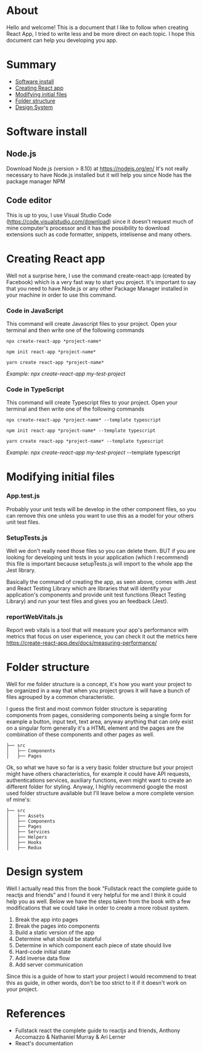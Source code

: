 # About
Hello and welcome! This is a document that I like to follow when creating React App, I tried to write less and be more direct on each topic. I hope this document can help you developing you app.

# Summary
- [Software install](#software-install)
- [Creating React app](#creating-react-app)
- [Modifying initial files](#modifying-initial-files)
- [Folder structure](#folder-structure)
- [Design System](#design-system)

# Software install

## Node.js
  Download Node.js (version > 8.10) at https://nodejs.org/en/
  It's not really necessary to have Node.js installed but it will help you since Node has the package manager NPM

## Code editor
  This is up to you, I use Visual Studio Code (https://code.visualstudio.com/download) since it doesn't request much of mine computer's processor and it has the possibility to download extensions such as code formatter, snippets, intelisense and many others.

# Creating React app
  Well not a surprise here, I use the command create-react-app (created by Facebook) which is a very fast way to start you project. It's important to say that you need to have Node.js or any other Package Manager installed in your machine in order to use this command.
  
### Code in JavaScript
  This command will create Javascript files to your project. Open your terminal and then write one of the following commands 
```
npx create-react-app *project-name*
```
```
npm init react-app *project-name*
```
```
yarn create react-app *project-name*
```
*Example: npx create-react-app my-test-project*
  
### Code in TypeScript
  This command will create Typescript files to your project. Open your terminal and then write one of the following commands 
```
npx create-react-app *project-name* --template typescript
```
```
npm init react-app *project-name* --template typescript
```
```
yarn create react-app *project-name* --template typescript
```
*Example: npx create-react-app my-test-project* --template typescript

# Modifying initial files

### App.test.js
Probably your unit tests will be develop in the other component files, so you can remove this one unless you want to use this as a model for your others unit test files.

### SetupTests.js
Well we don't really need those files so you can delete them. BUT if you are looking for developing unit tests in your application (which I recommend) this file is important because setupTests.js will import to the whole app the Jest library.

Basically the command of creating the app, as seen above, comes with Jest and React Testing Library which are libraries that will identify your application's components and provide unit test functions (React Testing Library) and run your test files and gives you an feedback (Jest).

### reportWebVitals.js
Report web vitals is a tool that will measure your app's performance with metrics that focus on user experience, you can check it out the metrics here https://create-react-app.dev/docs/measuring-performance/

# Folder structure
Well for me folder structure is a concept, it's how you want your project to be organized in a way that when you project grows it will have a bunch of files agrouped by a common characteristic.

I guess the first and most common folder structure is separating components from pages, considering components being a single form for example a button, input text, text area, anyway anything that can only exist on a singular form generally it's a HTML element and the pages are the combination of these components and other pages as well.

    ├── src
    │   ├── Components
    │   ├── Pages

Ok, so what we have so far is a very basic folder structure but your project might have others characteristics, for example it could have API requests, authentications services, auxiliary functions, even might want to create an different folder for styling. Anyway, I highly recommend google the most used folder structure available but I'll leave below a more complete version of mine's:

    ├── src
    │   ├── Assets
    │   ├── Components
    │   ├── Pages
    │   ├── Services
    │   ├── Helpers
    │   ├── Hooks
    │   ├── Redux

# Design system
Well I actually read this from the book "Fullstack react the complete guide to reactjs and friends" and I found it very helpful for me and I think it could help you as well. Below we have the steps taken from the book with a few modifications that we could take in order to create a more robust system.

1. Break the app into pages
3. Break the pages into components
5. Build a static version of the app
7. Determine what should be stateful
8. Determine in which component each piece of state should live
9. Hard-code initial state
10. Add inverse data flow
11. Add server communication

Since this is a guide of how to start your project I would recommend to treat this as guide, in other words, don't be too strict to it if it doesn't work on your project. 

# References
- Fullstack react the complete guide to reactjs and friends, Anthony Accomazzo & Nathaniel Murray & Ari Lerner
- React's documentation
